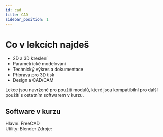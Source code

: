 ```yaml
---
id: cad
title: CAD
sidebar_position: 1
---
```


# Co v lekcích najdeš

- 2D a 3D kreslení
- Parametrické modelování
- Technický výkres a dokumentace
- Příprava pro 3D tisk
- Design a CAD/CAM

Lekce jsou navržené pro použití modulů, které jsou kompatibilní pro další použití s ostatním softwarem v kurzu.

## Software v kurzu

Hlavní: FreeCAD  
Utility: Blender
Zdroje:
